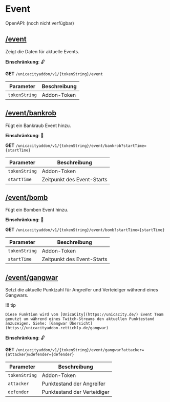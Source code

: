 # Event

OpenAPI: (noch nicht verfügbar)

## [/event](https://rettichlp.de:8443/unicacityaddon/v1/dhgpsklnag2354668ec1d905xcv34d9bdee4b877/event)

Zeigt die Daten für aktuelle Events.

**Einschränkung**: 🔓

**GET** `/unicacityaddon/v1/{tokenString}/event`

| Parameter     | Beschreibung |
|---------------|--------------|
| `tokenString` | Addon-Token  |

## [/event/bankrob](https://rettichlp.de:8443/unicacityaddon/v1/dhgpsklnag2354668ec1d905xcv34d9bdee4b877/event/bankrob?startTime=1684868332000)

Fügt ein Bankraub Event hinzu.

**Einschränkung**: 🔐

**GET** `/unicacityaddon/v1/{tokenString}/event/bankrob?startTime={startTime}`

| Parameter     | Beschreibung               |
|---------------|----------------------------|
| `tokenString` | Addon-Token                |
| `startTime`   | Zeitpunkt des Event-Starts |

## [/event/bomb](https://rettichlp.de:8443/unicacityaddon/v1/dhgpsklnag2354668ec1d905xcv34d9bdee4b877/event/bomb?startTime=1684868332000)

Fügt ein Bomben Event hinzu.

**Einschränkung**: 🔐

**GET** `/unicacityaddon/v1/{tokenString}/event/bomb?startTime={startTime}`

| Parameter     | Beschreibung               |
|---------------|----------------------------|
| `tokenString` | Addon-Token                |
| `startTime`   | Zeitpunkt des Event-Starts |

## [/event/gangwar](https://rettichlp.de:8443/unicacityaddon/v1/dhgpsklnag2354668ec1d905xcv34d9bdee4b877/event/gangwar?attacker=5&defender=10)

Setzt die aktuelle Punktzahl für Angreifer und Verteidiger während eines Gangwars.

!!! tip

    Diese Funktion wird vom [UnicaCity](https://unicacity.de/) Event Team genutzt um während eines Twitch-Streams den aktuellen Punktestand
    anzuzeigen. Siehe: [Gangwar Übersicht](https://unicacityaddon.rettichlp.de/gangwar)

**Einschränkung**: 🔓

**GET** `/unicacityaddon/v1/{tokenString}/event/gangwar?attacker={attacker}&defender={defender}`

| Parameter     | Beschreibung                |
|---------------|-----------------------------|
| `tokenString` | Addon-Token                 |
| `attacker`    | Punktestand der Angreifer   |
| `defender`    | Punktestand der Verteidiger |
